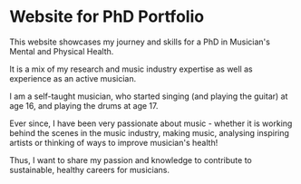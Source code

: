 # Website for PhD Portfolio

This website showcases my journey and skills for a PhD in Musician's Mental and Physical Health.

It is a mix of my research and music industry expertise as well as experience as an active musician.

I am a self-taught musician, who started singing (and playing the guitar) at age 16, and playing the drums at age 17. 

Ever since, I have been very passionate about music - whether it is working behind the scenes in the music industry, making music, analysing inspiring artists or thinking of ways to improve musician's health!

Thus, I want to share my passion and knowledge to contribute to sustainable, healthy careers for musicians.
